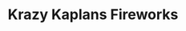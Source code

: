 ---
title: "Krazy Kaplans Fireworks"
url: /hammond/krazy-kaplans-fireworks-indianapolis-boulevard/
shop: pyrotechnics
---
